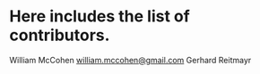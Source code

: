 # Here includes the list of contributors.

William McCohen <william.mccohen@gmail.com>
Gerhard Reitmayr
